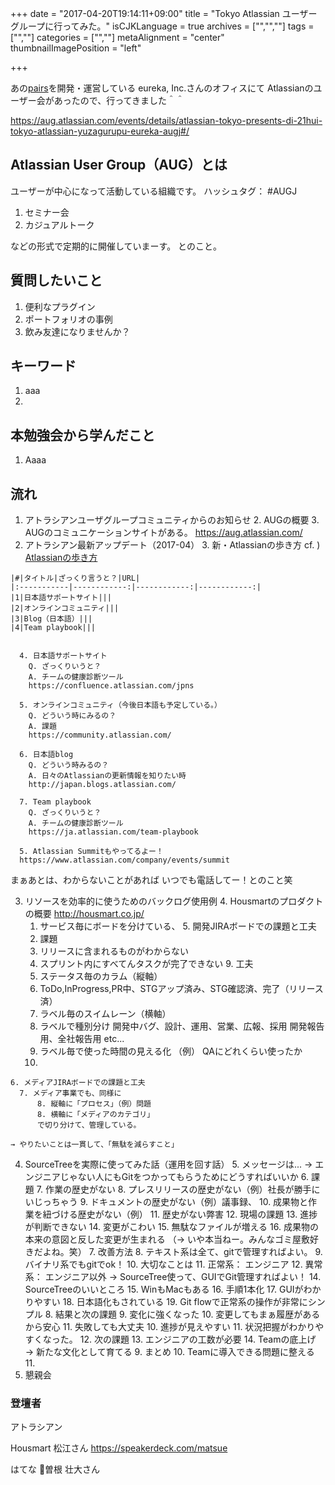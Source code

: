 +++
date = "2017-04-20T19:14:11+09:00"
title = "Tokyo Atlassian ユーザーグループに行ってみた。"
isCJKLanguage = true
archives = ["","",""]
tags = ["",""]
categories = ["",""]
metaAlignment = "center"
thumbnailImagePosition = "left"

+++

あの[pairs](https://www.pairs.lv/)を開発・運営している
eureka, Inc.さんのオフィスにて
Atlassianのユーザー会があったので、行ってきました＾＾

https://aug.atlassian.com/events/details/atlassian-tokyo-presents-di-21hui-tokyo-atlassian-yuzagurupu-eureka-augj#/


## Atlassian User Group（AUG）とは

ユーザーが中心になって活動している組織です。
ハッシュタグ： #AUGJ

  1. セミナー会
  2. カジュアルトーク

などの形式で定期的に開催していまーす。
とのこと。

## 質問したいこと
  1. 便利なプラグイン
  2. ポートフォリオの事例
  3. 飲み友達になりませんか？

## キーワード

  1. aaa
  2.

## 本勉強会から学んだこと
  1. Aaaa



## 流れ
  1. アトラシアンユーザグループコミュニティからのお知らせ
    2. AUGの概要
    3. AUGのコミュニケーションサイトがある。
    https://aug.atlassian.com/
  2. アトラシアン最新アップデート（2017-04）
    3. 新・Atlassianの歩き方
    cf. ) [Atlassianの歩き方](http://qiita.com/kunny53/items/06759877d321c799df95)

    |#|タイトル|ざっくり言うと？|URL|
    |:-----------|------------:|------------:|------------:|
    |1|日本語サポートサイト|||
    |2|オンラインコミュニティ|||
    |3|Blog（日本語）|||
    |4|Team playbook|||


      4. 日本語サポートサイト
        Q. ざっくりいうと？　　
        A. チームの健康診断ツール　　
        https://confluence.atlassian.com/jpns

      5. オンラインコミュニティ（今後日本語も予定している。）
        Q. どういう時にみるの？
        A. 課題
        https://community.atlassian.com/

      6. 日本語blog
        Q. どういう時みるの？
        A. 日々のAtlassianの更新情報を知りたい時
        http://japan.blogs.atlassian.com/

      7. Team playbook
        Q. ざっくりいうと？
        A. チームの健康診断ツール
        https://ja.atlassian.com/team-playbook

      5. Atlassian Summitもやってるよー！
      https://www.atlassian.com/company/events/summit

  まぁあとは、わからないことがあれば
  いつでも電話してー！とのこと笑

  3. リソースを効率的に使うためのバックログ使用例
    4. Housmartのプロダクトの概要
      http://housmart.co.jp/
      1. サービス毎にボードを分けている、
    5. 開発JIRAボードでの課題と工夫
      6. 課題
        7. リリースに含まれるものがわからない
        8. スプリント内にすべてんタスクが完了できない
    9. 工夫
      10. ステータス毎のカラム（縦軸）
        11. ToDo,InProgress,PR中、STGアップ済み、STG確認済、完了（リリース済）
      11. ラベル毎のスイムレーン（横軸）
        12. ラベルで種別分け
        開発中バグ、設計、運用、営業、広報、採用
        開発報告用、全社報告用 etc...
      16. ラベル毎で使った時間の見える化
        （例） QAにどれくらい使ったか
      11.
    6. メディアJIRAボードでの課題と工夫
      7. メディア事業でも、同様に
          8. 縦軸に「プロセス」（例）問題
          8. 横軸に「メディアのカテゴリ」
          で切り分けて、管理している。

    → やりたいことは一貫して、「無駄を減らすこと」

  4. SourceTreeを実際に使ってみた話（運用を回す話）
    5. メッセージは...
      → エンジニアじゃない人にもGitをつかってもらうためにどうすればいいか
    6. 課題
      7. 作業の歴史がない
          8. プレスリリースの歴史がない（例）社長が勝手にいじっちゃう
          9. ドキュメントの歴史がない（例）議事録、
          10. 成果物と作業を紐づける歴史がない（例）
      11. 歴史がない弊害
      12. 現場の課題
          13. 進捗が判断できない
          14. 変更がこわい
          15. 無駄なファイルが増える
          16. 成果物の本来の意図と反した変更が生まれる
          （→ いや本当ねー。みんなゴミ屋敷好きだよね。笑）
    7. 改善方法
      8. テキスト系は全て、gitで管理すればよい。
      9. バイナリ系でもgitでok！
      10. 大切なことは
          11. 正常系： エンジニア
          12. 異常系： エンジニア以外
      → SourceTree使って、GUIでGit管理すればよい！
      14. SourceTreeのいいところ
        15. WinもMacもある
        16. 手順1本化
        17. GUIがわかりやすい
        18. 日本語化もされている
        19. Git flowで正常系の操作が非常にシンプル
    8. 結果と次の課題
      9. 変化に強くなった
          10. 変更してもまぁ履歴があるから安心
          11. 失敗しても大丈夫
      10. 進捗が見えやすい
      11. 状況把握がわかりやすくなった。
      12. 次の課題
          13. エンジニアの工数が必要
          14. Teamの底上げ
          → 新たな文化として育てる
    9. まとめ
      10. Teamに導入できる問題に整える
      11.
  5. 懇親会


### 登壇者
アトラシアン

Housmart 松江さん
https://speakerdeck.com/matsue

はてな 曽根 壮大さん
